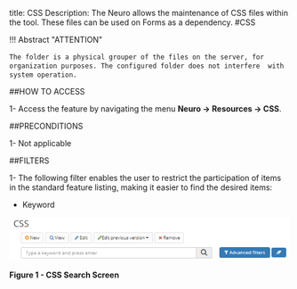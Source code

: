 title: CSS
Description: The Neuro allows the maintenance of CSS files within the tool. These files can be used on Forms as a dependency.
#CSS

!!! Abstract "ATTENTION"

    The folder is a physical grouper of the files on the server, for organization purposes. The configured folder does not interfere  with system operation.

##HOW TO ACCESS  

1-  Access the feature by navigating the menu **Neuro → Resources → CSS**.  

##PRECONDITIONS  

1-  Not applicable

##FILTERS  

1-  The following filter enables the user to restrict the participation of items
    in the standard feature listing, making it easier to find the desired items:  

 - Keyword   

![Screenshot](images/CSS-Filters.png)  

**Figure 1 - CSS Search Screen**  
